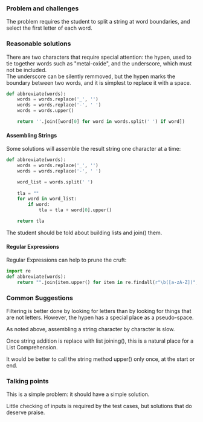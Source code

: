 ### Problem and challenges

The problem requires the student to split a string at word boundaries,
and select the first letter of each word.

### Reasonable solutions

There are two characters that require special attention: 
the hypen, used to tie together words such as "metal-oxide", 
and the underscore, which must not be included.  
The underscore can be silently remmoved, but the hypen marks 
the boundary between two words, and it is simplest to replace 
it with a space.

```python
def abbreviate(words):
    words = words.replace('_', '')
    words = words.replace('-', ' ')
    words = words.upper()

    return ''.join([word[0] for word in words.split(' ') if word])
```

#### Assembling Strings

Some solutions will assemble the result string one character at a time:

```python
def abbreviate(words):
    words = words.replace('_', '')
    words = words.replace('-', ' ')

    word_list = words.split(' ')
    
    tla = ""
    for word in word_list:
        if word:
            tla = tla + word[0].upper()

    return tla
```

The student should be told about building lists and join() them.

#### Regular Expressions

Regular Expressions can help to prune the cruft:

```python
import re
def abbreviate(words):
    return "".join(item.upper() for item in re.findall(r"\b([a-zA-Z])", words))
```

### Common Suggestions

Filtering is better done by looking for letters than by looking 
for things that are not letters. However, the hypen has a
special place as a pseudo-space.  

As noted above, assembling a string character by character is slow.

Once string addition is replace with list joining(), this
is a natural place for a List Comprehension.

It would be better to call the string method upper() only once, 
at the start or end.

### Talking points

This is a simple problem: it should have a simple solution.

Little checking of inputs is required by the test cases, 
but solutions that do deserve praise.
